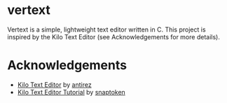 # vertext

Vertext is a simple, lightweight text editor written in C. This project is inspired by the Kilo Text Editor (see Acknowledgements for more details).

# Acknowledgements
- [Kilo Text Editor](https://github.com/antirez/kilo) by [antirez](https://github.com/antirez)
- [Kilo Text Editor Tutorial](https://viewsourcecode.org/snaptoken/kilo/) by [snaptoken](https://github.com/snaptoken)